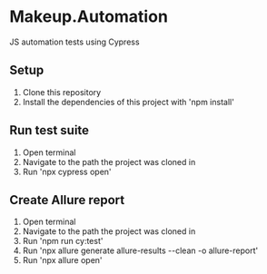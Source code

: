 # Makeup.Automation
JS automation tests using Cypress

## Setup
1. Clone this repository
2. Install the dependencies of this project with 'npm install'

## Run test suite
1. Open terminal
2. Navigate to the path the project was cloned in
3. Run 'npx cypress open'
 
## Create Allure report
1. Open terminal
2. Navigate to the path the project was cloned in
3. Run 'npm run cy:test'
4. Run 'npx allure generate allure-results --clean -o allure-report'
5. Run 'npx allure open'